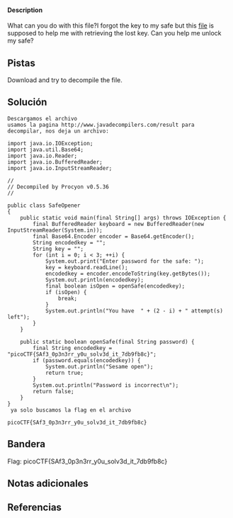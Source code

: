 
 
#### Description

What can you do with this file?I forgot the key to my safe but this [file](https://artifacts.picoctf.net/c/290/SafeOpener.class) is supposed to help me with retrieving the lost key. Can you help me unlock my safe?


## Pistas
Download and try to decompile the file.



## Solución

``` 
Descargamos el archivo
usamos la pagina http://www.javadecompilers.com/result para decompilar, nos deja un archivo:

import java.io.IOException;
import java.util.Base64;
import java.io.Reader;
import java.io.BufferedReader;
import java.io.InputStreamReader;

// 
// Decompiled by Procyon v0.5.36
// 

public class SafeOpener
{
    public static void main(final String[] args) throws IOException {
        final BufferedReader keyboard = new BufferedReader(new InputStreamReader(System.in));
        final Base64.Encoder encoder = Base64.getEncoder();
        String encodedkey = "";
        String key = "";
        for (int i = 0; i < 3; ++i) {
            System.out.print("Enter password for the safe: ");
            key = keyboard.readLine();
            encodedkey = encoder.encodeToString(key.getBytes());
            System.out.println(encodedkey);
            final boolean isOpen = openSafe(encodedkey);
            if (isOpen) {
                break;
            }
            System.out.println("You have  " + (2 - i) + " attempt(s) left");
        }
    }
    
    public static boolean openSafe(final String password) {
        final String encodedkey = "picoCTF{SAf3_0p3n3rr_y0u_solv3d_it_7db9fb8c}";
        if (password.equals(encodedkey)) {
            System.out.println("Sesame open");
            return true;
        }
        System.out.println("Password is incorrect\n");
        return false;
    }
}
 ya solo buscamos la flag en el archivo

picoCTF{SAf3_0p3n3rr_y0u_solv3d_it_7db9fb8c}
```

## Bandera
Flag: picoCTF{SAf3_0p3n3rr_y0u_solv3d_it_7db9fb8c}


## Notas adicionales


## Referencias
